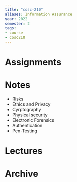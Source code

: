 ```yaml
---
title: "cosc-210"
aliases: Information Assurance
year: 2022
semester: 2
tags: 
- course
- cosc210
---
```


# Assignments

# Notes
- Risks
- Ethics and Privacy
- Cyrptography
- Physical security
- Electronic Forensics
- Authentication
- Pen-Testing

# Lectures


# Archive
